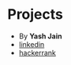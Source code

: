 # Projects
- By **Yash Jain**
- [linkedin](https://www.linkedin.com/in/yash-jain-80ba02196/)
- [hackerrank](https://www.hackerrank.com/yashj133_yj)

